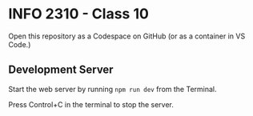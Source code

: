 # INFO 2310 - Class 10

Open this repository as a Codespace on GitHub (or as a container in VS Code.)

## Development Server

Start the web server by running `npm run dev` from the Terminal.

Press Control+C in the terminal to stop the server.
